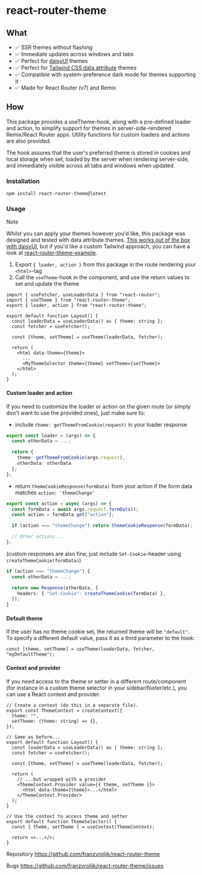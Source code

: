 # react-router-theme

## What

- ✅ SSR themes without flashing
- ✅ Immediate updates across windows and tabs
- ✅ Perfect for [daisyUI](https://daisyui.com/) themes
- ✅ Perfect for [Tailwind CSS data attribute](https://tailwindcss.com/docs/dark-mode#using-a-data-attribute) themes
- ✅ Compatible with system-preference dark mode for themes supporting it
- ✅ Made for React Router (v7) and Remix

## How

This package provides a useTheme-hook, along with a pre-defined loader and action, to simplify support for themes in server-side-rendered Remix/React Router apps. Utility functions for custom loaders and actions are also provided.

The hook assures that the user's preferred theme is stored in cookies and local storage when set, loaded by the server when rendering server-side, and immediately visible across all tabs and windows when updated.

### Installation

`npm install react-router-theme@latest`

### Usage

> [!NOTE]
> Whilst you can apply your themes however you'd like, this package was designed and tested with data attribute themes. [This works out of the box with daisyUI](https://daisyui.com/docs/themes/), but if you'd like a custom Tailwind approach, you can have a look at [react-router-theme-example](https://github.com/franzvrolijk/react-router-theme-example).

1. Export `{ loader, action }` from this package in the route rendering your `<html>`-tag
2. Call the `useTheme`-hook in the component, and use the return values to set and update the theme

```tsx
import { useFetcher, useLoaderData } from "react-router";
import { useTheme } from "react-router-theme";
export { loader, action } from "react-router-theme";

export default function Layout() {
  const loaderData = useLoaderData() as { theme: string };
  const fetcher = useFetcher();

  const [theme, setTheme] = useTheme(loaderData, fetcher);

  return (
    <html data-theme={theme}>
      ...
      <MyThemeSelector theme={theme} setTheme={setTheme}>
    </html>
  );
}
```

#### Custom loader and action

If you need to customize the loader or action on the given route (or simply don't want to use the provided ones), just make sure to:

- include `theme: getThemeFromCookie(request)` in your loader response

```ts
export const loader = (args) => {
  const otherData = ...;

  return {
    theme: getThemeFromCookie(args.request),
    otherData: otherData
  };
};
```

- return `themeCookieResponse(formData)` from your action if the form data matches `action: 'themeChange'`

```ts
export const action = async (args) => {
  const formData = await args.request.formData();
  const action = formData.get("action");

  if (action === "themeChange") return themeCookieResponse(formData);

  // Other actions...
};
```

(custom responses are also fine, just include `Set-Cookie`-header using `createThemeCookie(formData)`)

```ts
if (action === "themeChange") {
  const otherData = ...;

  return new Response(otherData, {
    headers: { "Set-Cookie": createThemeCookie(formData) },
  });
}
```

#### Default theme

If the user has no theme cookie set, the returned theme will be `"default"`. To specify a different default value, pass it as a third parameter to the hook:

```tsx
const [theme, setTheme] = useTheme(loaderData, fetcher, "myDefaultTheme");
```

#### Context and provider

If you need access to the theme or setter in a different route/component (for instance in a custom theme selector in your sidebar/footer/etc.), you can use a React context and provider.

```tsx
// Create a context (do this in a separate file).
export const ThemeContext = createContext({
  theme: "",
  setTheme: (theme: string) => {},
});
```

```tsx
// Same as before...
export default function Layout() {
  const loaderData = useLoaderData() as { theme: string };
  const fetcher = useFetcher();

  const [theme, setTheme] = useTheme(loaderData, fetcher);

  return (
    // ...but wrapped with a provider
    <ThemeContext.Provider value={{ theme, setTheme }}>
      <html data-theme={theme}>...</html>
    </ThemeContext.Provider>
  );
}
```

```tsx
// Use the context to access theme and setter
export default function ThemeSelector() {
  const { theme, setTheme } = useContext(ThemeContext);

  return <>...</>;
}
```

Repository
https://github.com/franzvrolijk/react-router-theme

Bugs
https://github.com/franzvrolijk/react-router-theme/issues
